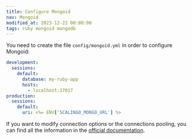 ```yaml
---
title: Configure Mongoid
nav: Mongoid
modified_at: 2023-12-22 00:00:00
tags: ruby mongoid mongodb
---
```


You need to create the file `config/mongoid.yml` in order to configure Mongoid:

```yaml
development:
  sessions:
    default:
      database: my-ruby-app
      hosts:
        - localhost:27017
production:
  sessions:
    default:
      uri: <%= ENV['SCALINGO_MONGO_URL'] %>
```

If you want to modify connection options or the connections pooling, you can
find all the information in the [official
documentation](https://www.mongodb.com/docs/mongoid/current/installation/).
